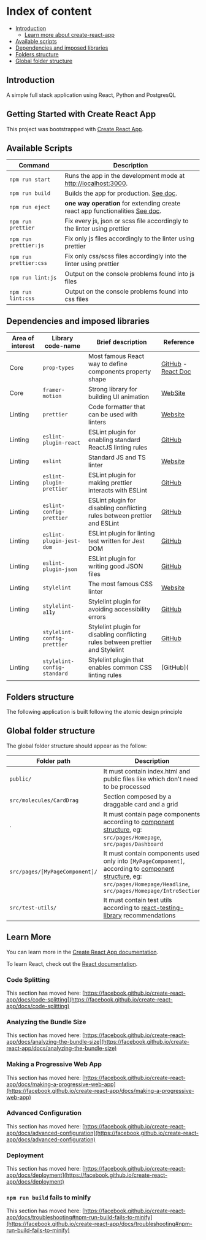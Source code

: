 # Index of content

- [Introduction](#introduction)
    - [Learn more about create-react-app](#learn-more-about-create-react-app)
- [Available scripts](#available-scripts)
- [Dependencies and imposed libraries](#dependencies-and-imposed-libraries)
- [Folders structure](#folders-structure)
- [Global folder structure](#global-folder-structure)

## Introduction
A simple full stack application using React, Python and
PostgresQL

## Getting Started with Create React App

This project was bootstrapped with [Create React App](https://github.com/facebook/create-react-app).

## Available Scripts

| Command | Description | 
|---|---|
| `npm run start` | Runs the app in the development mode at [http://localhost:3000](http://localhost:3000). |
| `npm run build` | Builds the app for production. [See doc](https://facebook.github.io/create-react-app/docs/deployment). |
| `npm run eject` | **one way operation** for extending create react app functionalities [See doc](https://create-react-app.dev/docs/available-scripts/#npm-run-eject). |
| `npm run prettier` | Fix every js, json or scss file accordingly to the linter using prettier |
| `npm run prettier:js` | Fix only js files accordingly to the linter using prettier |
| `npm run prettier:css` | Fix only css/scss files accordingly into the linter using prettier | 
| `npm run lint:js` | Output on the console problems found into js files |
| `npm run lint:css` | Output on the console problems found into css files |


## Dependencies and imposed libraries
| Area of interest      | Library code-name                   | Brief description                                                                         | Reference         | 
| ---                   | ---                                 | ---                                                                                       | ---               |
| Core                  | `prop-types`                        | Most famous React way to define components property shape                                 | [GitHub](https://github.com/facebook/prop-types) - [React Doc](https://reactjs.org/docs/typechecking-with-proptypes.html#gatsby-focus-wrapper)
| Core                  | `framer-motion`                     | Strong library for building UI animation                                                  | [WebSite](https://www.framer.com/api/motion/)
| Linting               | `prettier`                          | Code formatter that can be used with linters                                              | [Website](https://prettier.io/) |
| Linting               | `eslint-plugin-react`               | ESLint plugin for enabling standard ReactJS linting rules                                 | [GitHub](https://github.com/yannickcr/eslint-plugin-react)
| Linting               | `eslint`                            | Standard JS and TS linter                                                                 | [Website](https://eslint.org/docs/user-guide/configuring/) |
| Linting               | `eslint-plugin-prettier`            | ESLint plugin for making prettier interacts with ESLint                                   | [GitHub](https://github.com/prettier/eslint-plugin-prettier)
| Linting               | `eslint-config-prettier`            | ESLint plugin for disabling conflicting rules between prettier and ESLint                 | [GitHub](https://github.com/prettier/eslint-config-prettier) |
| Linting               | `eslint-plugin-jest-dom`            | ESLint plugin for linting test written for Jest DOM                                       | [GitHub](https://github.github.com/testing-library/eslint-plugin-testing-library) |
| Linting               | `eslint-plugin-json`                | ESLint plugin for writing good JSON files                                                 | [GitHub](https://github.com/azeemba/eslint-plugin-json#readme)
| Linting               | `stylelint`                         | The most famous CSS linter                                                                | [Website](https://stylelint.io/) |
| Linting               | `stylelint-a11y`                    | Stylelint plugin for avoiding accessibility errors                                        | [GitHub](https://github.com/YozhikM/stylelint-a11y) |
| Linting               | `stylelint-config-prettier`         | Stylelint plugin for disabling conflicting rules between prettier and Stylelint           | [GitHub](https://github.com/prettier/stylelint-config-prettier#readme) |
| Linting               | `stylelint-config-standard`        | Stylelint plugin that enables common CSS linting rules                                    | [GitHub](        

## Folders structure
The following application is built following the atomic design principle 

## Global folder structure
The global folder structure should appear as the follow:

| Folder path                                                         | Description                   |
| ---                                                                 | ---                   |
| `public/`                                                           | It must contain index.html and public files like which don't need to be processed                 | 
| `src/molecules/CardDrag`                                                          | Section composed by a draggable card and a grid                |
`                                                        | It must contain page components according to [component structure](#component-folder-structure), eg: `src/pages/Homepage`, `src/pages/Dashboard` | 
| `src/pages/[MyPageComponent]/`                                      | It must contain components used only into `[MyPageComponent]`, according to [component structure](#component-folder-structure), eg:  `src/pages/Homepage/Headline`,  `src/pages/Homepage/IntroSection` |  
| `src/test-utils/`                                                   | It must contain test utils according to [react-testing-library](https://testing-library.com/docs/react-native-testing-library/setup/#custom-render) recommendations |
## Learn More

You can learn more in the [Create React App documentation](https://facebook.github.io/create-react-app/docs/getting-started).

To learn React, check out the [React documentation](https://reactjs.org/).

### Code Splitting

This section has moved here: [https://facebook.github.io/create-react-app/docs/code-splitting](https://facebook.github.io/create-react-app/docs/code-splitting)

### Analyzing the Bundle Size

This section has moved here: [https://facebook.github.io/create-react-app/docs/analyzing-the-bundle-size](https://facebook.github.io/create-react-app/docs/analyzing-the-bundle-size)

### Making a Progressive Web App

This section has moved here: [https://facebook.github.io/create-react-app/docs/making-a-progressive-web-app](https://facebook.github.io/create-react-app/docs/making-a-progressive-web-app)

### Advanced Configuration

This section has moved here: [https://facebook.github.io/create-react-app/docs/advanced-configuration](https://facebook.github.io/create-react-app/docs/advanced-configuration)

### Deployment

This section has moved here: [https://facebook.github.io/create-react-app/docs/deployment](https://facebook.github.io/create-react-app/docs/deployment)

### `npm run build` fails to minify

This section has moved here: [https://facebook.github.io/create-react-app/docs/troubleshooting#npm-run-build-fails-to-minify](https://facebook.github.io/create-react-app/docs/troubleshooting#npm-run-build-fails-to-minify)
